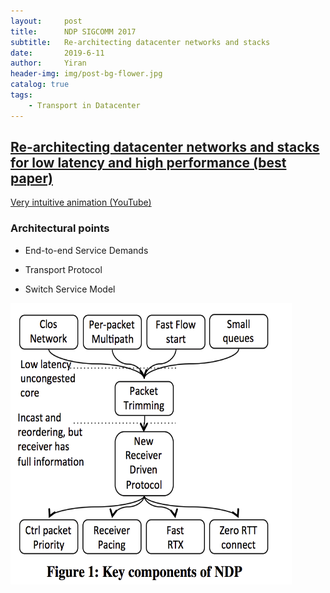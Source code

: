 ```yaml
---
layout:     post
title:      NDP SIGCOMM 2017
subtitle:   Re-architecting datacenter networks and stacks
date:       2019-6-11
author:     Yiran
header-img: img/post-bg-flower.jpg
catalog: true
tags:
    - Transport in Datacenter
---
```


## [Re-architecting datacenter networks and stacks for low latency and high performance (best paper)](https://gianniantichi.github.io/files/papers/ndp.pdf)

[Very intuitive animation (YouTube)](https://www.youtube.com/watch?v=BO0QhaxBRr0)

### Architectural points

- End-to-end Service Demands

- Transport Protocol 

- Switch Service Model


<img width="450" height="450" src="/img/post-ndp-1.png"/>



